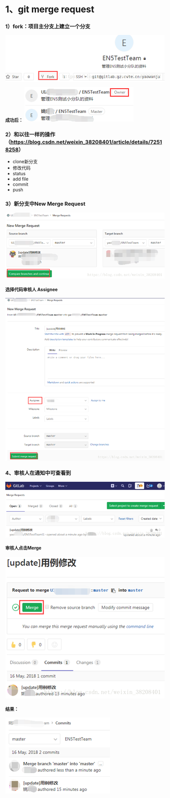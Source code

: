 # 1、git merge request

### 1）fork：项目主分支上建立一个分支

![](assets/20180516195356178.png)

 **成功后：** 
![](assets/success.png)

### 2）和以往一样的操作（<https://blog.csdn.net/weixin_38208401/article/details/72518258>）

- clone新分支
- 修改代码
- status
- add file
- commit
- push

### 3）新分支中New Merge Request

![](assets/1.png)

####  **选择代码审核人 Assignee** 

  ![](assets/2.png)

### 4、审核人在通知中可查看到

![](assets/3.png)

####  **审核人点击Merge** 

 ![](assets/40.png)

#### **结果：** 

![](assets/5.png)